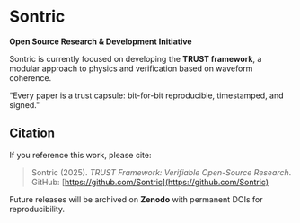 # Sontric

**Open Source Research & Development Initiative**

Sontric is currently focused on developing the **TRUST framework**, a modular approach to physics and verification based on waveform coherence.  

“Every paper is a trust capsule: bit-for-bit reproducible, timestamped, and signed."

## Citation

If you reference this work, please cite:

> Sontric (2025). *TRUST Framework: Verifiable Open-Source Research*.  
> GitHub: [https://github.com/Sontric](https://github.com/Sontric)  

Future releases will be archived on **Zenodo** with permanent DOIs for reproducibility.
